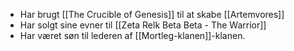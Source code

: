 - Har brugt [[The Crucible of Genesis]] til at skabe [[Artemvores]]
- Har solgt sine evner til [[Zeta Relk Beta Beta - The Warrior]]
- Har været søn til lederen af [[Mortleg-klanen]]-klanen.